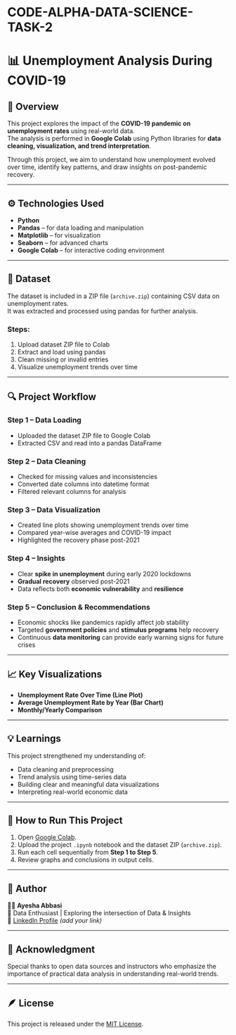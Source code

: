 # CODE-ALPHA-DATA-SCIENCE-TASK-2
# 📊 Unemployment Analysis During COVID-19

## 🧠 Overview
This project explores the impact of the **COVID-19 pandemic on unemployment rates** using real-world data.  
The analysis is performed in **Google Colab** using Python libraries for **data cleaning, visualization, and trend interpretation**.

Through this project, we aim to understand how unemployment evolved over time, identify key patterns, and draw insights on post-pandemic recovery.

---

## ⚙️ Technologies Used
- **Python**
- **Pandas** – for data loading and manipulation  
- **Matplotlib** – for visualization  
- **Seaborn** – for advanced charts  
- **Google Colab** – for interactive coding environment  

---

## 📁 Dataset
The dataset is included in a ZIP file (`archive.zip`) containing CSV data on unemployment rates.  
It was extracted and processed using pandas for further analysis.

### Steps:
1. Upload dataset ZIP file to Colab  
2. Extract and load using pandas  
3. Clean missing or invalid entries  
4. Visualize unemployment trends over time  

---

## 🔍 Project Workflow

### **Step 1 – Data Loading**
- Uploaded the dataset ZIP file to Google Colab  
- Extracted CSV and read into a pandas DataFrame  

### **Step 2 – Data Cleaning**
- Checked for missing values and inconsistencies  
- Converted date columns into datetime format  
- Filtered relevant columns for analysis  

### **Step 3 – Data Visualization**
- Created line plots showing unemployment trends over time  
- Compared year-wise averages and COVID-19 impact  
- Highlighted the recovery phase post-2021  

### **Step 4 – Insights**
- Clear **spike in unemployment** during early 2020 lockdowns  
- **Gradual recovery** observed post-2021  
- Data reflects both **economic vulnerability** and **resilience**  

### **Step 5 – Conclusion & Recommendations**
- Economic shocks like pandemics rapidly affect job stability  
- Targeted **government policies** and **stimulus programs** help recovery  
- Continuous **data monitoring** can provide early warning signs for future crises  

---

## 📈 Key Visualizations
- **Unemployment Rate Over Time (Line Plot)**  
- **Average Unemployment Rate by Year (Bar Chart)**  
- **Monthly/Yearly Comparison**  

---

## 💡 Learnings
This project strengthened my understanding of:
- Data cleaning and preprocessing  
- Trend analysis using time-series data  
- Building clear and meaningful data visualizations  
- Interpreting real-world economic data  

---

## 🧩 How to Run This Project
1. Open [Google Colab](https://colab.research.google.com/).  
2. Upload the project `.ipynb` notebook and the dataset ZIP (`archive.zip`).  
3. Run each cell sequentially from **Step 1 to Step 5**.  
4. Review graphs and conclusions in output cells.  

---

## 🧾 Author
👩‍💻 **Ayesha Abbasi**  
📍 Data Enthusiast | Exploring the intersection of Data & Insights  
💼 [LinkedIn Profile](https://www.linkedin.com/) *(add your link)*  

---

## 🏁 Acknowledgment
Special thanks to open data sources and instructors who emphasize the importance of practical data analysis in understanding real-world trends.  

---

## 🪶 License
This project is released under the [MIT License](LICENSE).

